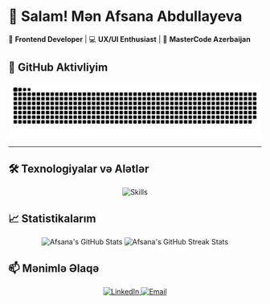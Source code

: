# 👋 Salam! Mən Afsana Abdullayeva

🎨 **Frontend Developer** | 💻 **UX/UI Enthusiast** | 🚀 **MasterCode Azerbaijan**  

## 🐍 GitHub Aktivliyim
![GitHub Snake Animation](https://raw.githubusercontent.com/Platane/snk/output/github-contribution-grid-snake.svg)

---

## 🛠️ Texnologiyalar və Alətlər

<div align="center">
  <img src="https://skillicons.dev/icons?i=html,css,js,react,redux,bootstrap,typescript,git,github,figma&theme=light" alt="Skills" />
</div>

## 📈 Statistikalarım

<div align="center">
  <img src="https://github-readme-stats.vercel.app/api?username=abdafsana&show_icons=true&theme=radical" alt="Afsana's GitHub Stats" />
  <img src="https://github-readme-streak-stats.herokuapp.com/?user=abdafsana&theme=radical" alt="Afsana's GitHub Streak Stats" />
</div>

## 📫 Mənimlə Əlaqə  
<div align="center">
  <a href="https://www.linkedin.com/in/afsana-abdullayeva/" target="_blank">
    <img src="https://img.shields.io/badge/LinkedIn-%230077B5.svg?style=for-the-badge&logo=linkedin&logoColor=white" alt="LinkedIn" />
  </a>
  <a href="mailto:afsana.abdullayeva@example.com" target="_blank">
    <img src="https://img.shields.io/badge/Email-D14836?style=for-the-badge&logo=gmail&logoColor=white" alt="Email" />
  </a>
</div>
